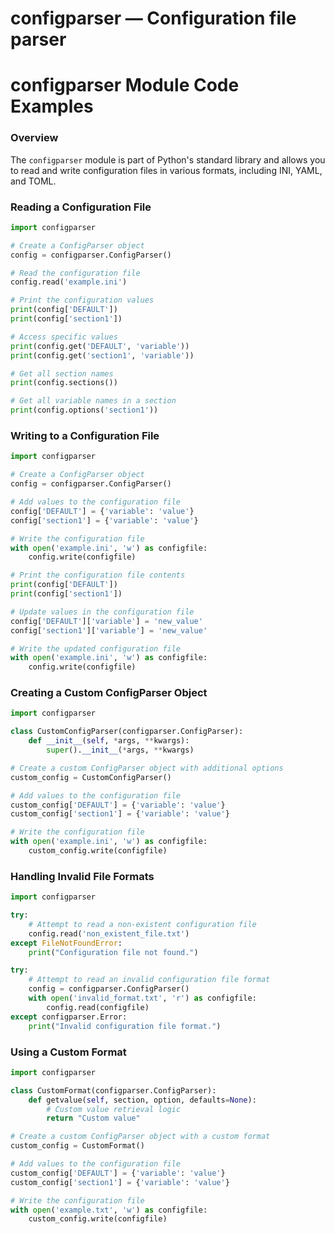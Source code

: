 # configparser — Configuration file parser

**configparser Module Code Examples**
======================================

### Overview

The `configparser` module is part of Python's standard library and allows you to read and write configuration files in various formats, including INI, YAML, and TOML.

### Reading a Configuration File

```python
import configparser

# Create a ConfigParser object
config = configparser.ConfigParser()

# Read the configuration file
config.read('example.ini')

# Print the configuration values
print(config['DEFAULT'])
print(config['section1'])

# Access specific values
print(config.get('DEFAULT', 'variable'))
print(config.get('section1', 'variable'))

# Get all section names
print(config.sections())

# Get all variable names in a section
print(config.options('section1'))
```

### Writing to a Configuration File

```python
import configparser

# Create a ConfigParser object
config = configparser.ConfigParser()

# Add values to the configuration file
config['DEFAULT'] = {'variable': 'value'}
config['section1'] = {'variable': 'value'}

# Write the configuration file
with open('example.ini', 'w') as configfile:
    config.write(configfile)

# Print the configuration file contents
print(config['DEFAULT'])
print(config['section1'])

# Update values in the configuration file
config['DEFAULT']['variable'] = 'new_value'
config['section1']['variable'] = 'new_value'

# Write the updated configuration file
with open('example.ini', 'w') as configfile:
    config.write(configfile)
```

### Creating a Custom ConfigParser Object

```python
import configparser

class CustomConfigParser(configparser.ConfigParser):
    def __init__(self, *args, **kwargs):
        super().__init__(*args, **kwargs)

# Create a custom ConfigParser object with additional options
custom_config = CustomConfigParser()

# Add values to the configuration file
custom_config['DEFAULT'] = {'variable': 'value'}
custom_config['section1'] = {'variable': 'value'}

# Write the configuration file
with open('example.ini', 'w') as configfile:
    custom_config.write(configfile)
```

### Handling Invalid File Formats

```python
import configparser

try:
    # Attempt to read a non-existent configuration file
    config.read('non_existent_file.txt')
except FileNotFoundError:
    print("Configuration file not found.")

try:
    # Attempt to read an invalid configuration file format
    config = configparser.ConfigParser()
    with open('invalid_format.txt', 'r') as configfile:
        config.read(configfile)
except configparser.Error:
    print("Invalid configuration file format.")
```

### Using a Custom Format

```python
import configparser

class CustomFormat(configparser.ConfigParser):
    def getvalue(self, section, option, defaults=None):
        # Custom value retrieval logic
        return "Custom value"

# Create a custom ConfigParser object with a custom format
custom_config = CustomFormat()

# Add values to the configuration file
custom_config['DEFAULT'] = {'variable': 'value'}
custom_config['section1'] = {'variable': 'value'}

# Write the configuration file
with open('example.txt', 'w') as configfile:
    custom_config.write(configfile)
```
